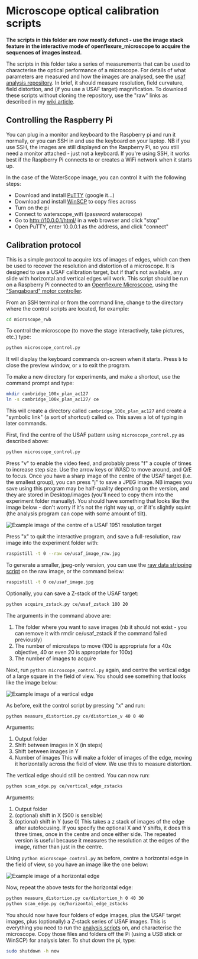# Microscope optical calibration scripts

**The scripts in this folder are now mostly defunct - use the image stack feature in the interactive mode of openflexure_microscope to acquire the sequences of images instead.**

The scripts in this folder take a series of measurements that can be used to characterise the optical performance of a microscope.  For details of what parameters are measured and how the images are analysed, see the [usaf analysis repository](https://github.com/rwb27/usaf_analysis/).  In brief, it should measure resolution, field curvature, field distortion, and (if you use a USAF target) magnification.  To download these scripts without cloning the repository, use the "raw" links as described in my [wiki article](https://github.com/rwb27/openflexure_microscope/wiki/Downloading-STL-files-from-GitHub).

## Controlling the Raspberry Pi
You can plug in a monitor and keyboard to the Raspberry pi and run it normally, or you can SSH in and use the keyboard on your laptop.  NB if you use SSH, the images are still displayed on the Raspberry Pi, so you still need a monitor attached - just not a keyboard.  If you're using SSH, it works best if the Raspberry Pi connects to or creates a WiFi network when it starts up.

In the case of the WaterScope image, you can control it with the following steps:
* Download and install [PuTTY](https://www.chiark.greenend.org.uk/~sgtatham/putty/latest.html) (google it...)
* Download and install [WinSCP](https://winscp.net/eng/download.php) to copy files across
* Turn on the pi
* Connect to waterscope_wifi (password waterscope)
* Go to http://10.0.0.1/html/ in a web browser and click "stop"
* Open PuTTY, enter 10.0.0.1 as the address, and click "connect"

## Calibration protocol
This is a simple protocol to acquire lots of images of edges, which can then be used to recover the resolution and distortion of a microscope.  It is designed to use a USAF calibration target, but if that's not available, any slide with horizontal and vertical edges will work.  This script should be run on a Raspberry Pi connected to an [Openflexure Microscope](https://github.com/rwb27/openflexure_microscope), using the ["Sangaboard" motor controller](https://github.com/rwb27/openflexure_nano_motor_controller).  

From an SSH terminal or from the command line, change to the directory where the control scripts are located, for example:
```bash
cd microscope_rwb
```
To control the microscope (to move the stage interactively, take pictures, etc.) type:
```bash
python microscope_control.py 
```
It will display the keyboard commands on-screen when it starts.  Press `b` to close the preview window, or `x` to exit the program.

To make a new directory for experiments, and make a shortcut, use the command prompt and type:
```bash
mkdir cambridge_100x_plan_ac127
ln -s cambridge_100x_plan_ac127/ ce
```
This will create a directory called ``cambridge_100x_plan_ac127`` and create a "symbolic link" (a sort of shortcut) called ``ce``.  This saves a lot of typing in later commands.

First, find the centre of the USAF pattern using ``microscope_control.py`` as described above:
```bash
python microscope_control.py
```
Press "v" to enable the video feed, and probably press "f" a couple of times to increase step size.  Use the arrow keys or WASD to move around, and Q/E to focus.  Once you have a sharp image of the centre of the USAF target (i.e. the smallest group), you can press "j" to save a JPEG image.  NB images you save using this program may be half-quality depending on the version, and they are stored in Desktop/images (you'll need to copy them into the experiment folder manually).  You should have something that looks like the image below - don't worry if it's not the right way up, or if it's slightly squint (the analysis program can cope with some amount of tilt).

![Example image of the centre of a USAF 1951 resolution target](example_images/example_usaf.jpg)

Press "x" to quit the interactive program, and  save a full-resolution, raw image into the experiment folder with:
```bash
raspistill -t 0 --raw ce/usaf_image_raw.jpg
```
To generate a smaller, jpeg-only version, you can use the [raw data stripping script](https://github.com/rwb27/usaf_analysis/blob/master/strip_raw_data.py) on the raw image, or the command below:
```bash
raspistill -t 0 ce/usaf_image.jpg
```
Optionally, you can save a Z-stack of the USAF target:
```bash
python acquire_zstack.py ce/usaf_zstack 100 20
```
The arguments in the command above are:
1. The folder where you want to save images (nb it should not exist - you can remove it with rmdir ce/usaf_zstack if the command failed previously)
2. The number of microsteps to move (100 is appropriate for a 40x objective, 40 or even 20 is appropriate for 100x)
3. The number of images to acquire

Next, run ``python microscope_control.py`` again, and centre the vertical edge of a large square in the field of view.  You should see something that looks like the image below:

![Example image of a vertical edge](example_images/example_v_edge.jpg)

As before, exit the control script by pressing "x" and run:
```bash
python measure_distortion.py ce/distortion_v 40 0 40
```
Arguments:
1. Output folder
2. Shift between images in X (in steps)
3. Shift between images in Y
4. Number of images
This will make a folder of images of the edge, moving it horizontally across the field of view.  We use this to measure distortion.

The vertical edge should still be centred. You can now run:
```bash
python scan_edge.py ce/vertical_edge_zstacks
```
Arguments:
1. Output folder
2. (optional) shift in X (500 is sensible)
3. (optional) shift in Y (use 0)
This takes a z stack of images of the edge after autofocusing.  If you specify the optional X and Y shifts, it does this three times, once in the centre and once either side.  The repeated version is useful because it measures the resolution at the edges of the image, rather than just in the centre.

Using ``python microscope_control.py`` as before, centre a horizontal edge in the field of view, so you have an image like the one below:

![Example image of a horizontal edge](example_images/example_h_edge.jpg)

Now, repeat the above tests for the horizontal edge:
```bash
python measure_distortion.py ce/distortion_h 0 40 30
python scan_edge.py ce/horizontal_edge_zstacks
```

You should now have four folders of edge images, plus the USAF target images, plus (optionally) a Z-stack series of USAF images.  This is everything you need to run the [analysis scripts](https://github.com/rwb27/usaf_analysis/) on, and characterise the microscope.  Copy those files and folders off the Pi (using a USB stick or WinSCP) for analysis later.  To shut down the pi, type:
```bash
sudo shutdown -h now
```
